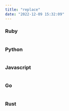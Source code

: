 ```yaml
---
title: "replace"
date: "2022-12-09 15:32:09"
---
```


### Ruby

```ruby

```

### Python

```python

```

### Javascript

```javascript

```

### Go

```go

```

### Rust

```rust

```

